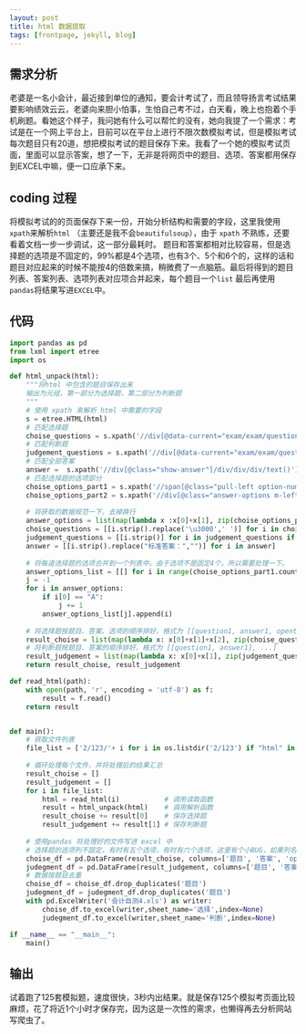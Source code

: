 ```yaml
---
layout: post
title: html 数据提取
tags: [frontpage, jekyll, blog]
---
```



## 需求分析
老婆是一名小会计，最近接到单位的通知，要会计考试了，而且领导扬言考试结果要影响绩效云云，老婆向来胆小怕事，生怕自己考不过，白天看，晚上也抱着个手机刷题。看她这个样子，我问她有什么可以帮忙的没有，她向我提了一个需求：考试是在一个网上平台上，目前可以在平台上进行不限次数模拟考试，但是模拟考试每次题目只有20道，想把模拟考试的题目保存下来。我看了一个她的模拟考试页面，里面可以显示答案，想了一下，无非是将网页中的题目、选项、答案都用保存到EXCEL中嘛，便一口应承下来。
## coding 过程
将模拟考试的的页面保存下来一份，开始分析结构和需要的字段，这里我使用`xpath`来解析`html` （主要还是我不会`beautifulsoup`），由于 `xpath` 不熟练，还要看着文档一步一步调试，这一部分最耗时。
题目和答案都相对比较容易，但是选择题的选项是不固定的，99%都是4个选项，也有3个、5个和6个的，这样的话和题目对应起来的时候不能按4的倍数来搞，稍微费了一点脑筋。最后将得到的题目列表、答案列表、选项列表对应项合并起来，每个题目一个`list` 最后再使用`pandas`将结果写进`EXCEL`中。  
## 代码

```python
import pandas as pd
from lxml import etree
import os

def html_unpack(html):
    """将html 中包含的题目保存出来
    输出为元组，第一部分为选择题，第二部分为判断题
    """
    # 使用 xpath 来解析 html 中需要的字段
    s = etree.HTML(html)     
    # 匹配选择题
    choise_questions = s.xpath('//div[@data-current="exam/exam/question/types/answer/choise:content"]/div/text()')
    # 匹配判断题
    judgement_questions = s.xpath('//div[@data-current="exam/exam/question/types/answer/judgement:content"]/div/text()')
    # 匹配全部答案
    answer =  s.xpath('//div[@class="show-answer"]/div/div/div/text()')
    # 匹配选择题的选项部分
    choise_options_part1 = s.xpath('//span[@class="pull-left option-num"]/text()')
    choise_options_part2 = s.xpath('//div[@class="answer-options m-left"]/text()')
    
    # 将获取的数据规范一下，去掉换行
    answer_options = list(map(lambda x :x[0]+x[1], zip(choise_options_part1, choise_options_part2)))
    choise_questions = [[i.strip().replace('\u3000',' ')] for i in choise_questions if i.strip()]
    judgement_questions = [[i.strip()] for i in judgement_questions if i.strip()]
    answer = [[i.strip().replace("标准答案：","")] for i in answer]
    
    # 将每道选择题的选项合并到一个列表中。由于选项不是固定4个，所以需要处理一下。
    answer_options_list = [[] for i in range(choise_options_part1.count('A.'))]
    j = -1
    for i in answer_options:
        if i[0] == "A":
            j += 1
        answer_options_list[j].append(i)
    
    # 将选择题按题目、答案、选项的顺序排好，格式为 [[question1, answer1, opention1], ...]
    result_choise = list(map(lambda x: x[0]+x[1]+x[2], zip(choise_questions, answer[:16], answer_options_list)))
    # 将判断题按题目、答案的顺序排好，格式为 [[question1, answer1], ...]
    result_judgement = list(map(lambda x: x[0]+x[1], zip(judgement_questions, answer[16:])))
    return result_choise, result_judgement

def read_html(path):
    with open(path, 'r', encoding = 'utf-8') as f:
        result = f.read()
    return result


def main():
    # 获取文件列表
    file_list = ['2/123/'+ i for i in os.listdir('2/123') if "html" in i]
    
    # 循环处理每个文件，并将处理后的结果汇总
    result_choise = []
    result_judgement = []
    for i in file_list:
        html = read_html(i)           # 调用读取函数
        result = html_unpack(html)    # 调用解析函数
        result_choise += result[0]    # 保存选择题
        result_judgement += result[1] # 保存判断题
    
    # 使用pandas 将处理好的文件写进 excel 中
    # 选择题的选项列不固定，有时有五个选项，有时有六个选项，这里有个小BUG，如果列名和选项个数不对应，会报错。
    choise_df = pd.DataFrame(result_choise, columns=['题目', '答案', 'option1', 'option2', 'option3', 'option4', 'option5', 'option6'])
    judegment_df = pd.DataFrame(result_judgement, columns=['题目', '答案'])
    # 数据按题目去重
    choise_df = choise_df.drop_duplicates('题目')
    judegment_df = judegment_df.drop_duplicates('题目')
    with pd.ExcelWriter('会计自测4.xls') as writer:
        choise_df.to_excel(writer,sheet_name='选择',index=None)
        judegment_df.to_excel(writer,sheet_name='判断',index=None)

if __name__ == "__main__":
    main()

```
## 输出
试着跑了125套模拟题，速度很快，3秒内出结果。就是保存125个模拟考页面比较麻烦，花了将近1个小时才保存完，因为这是一次性的需求，也懒得再去分析网站写爬虫了。